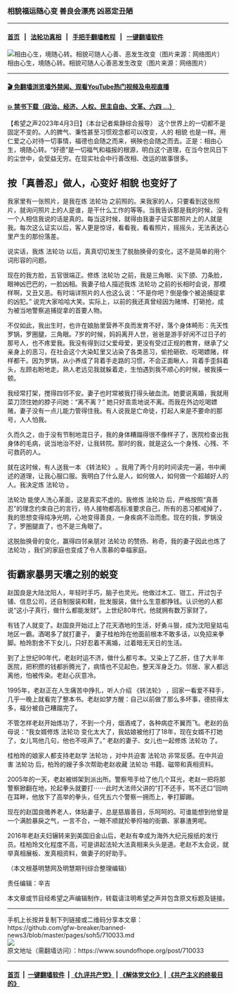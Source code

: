 ### 相貌福运随心变 善良会漂亮 凶恶定丑陋
------------------------

#### [首页](https://github.com/gfw-breaker/banned-news3/blob/master/README.md) &nbsp;&nbsp;|&nbsp;&nbsp; [法轮功真相](https://github.com/begood0513/basic/blob/master/README.md)  &nbsp;&nbsp;|&nbsp;&nbsp; [手把手翻墙教程](https://github.com/gfw-breaker/guides/wiki)  &nbsp;&nbsp;|&nbsp;&nbsp; [一键翻墙软件](https://github.com/gfw-breaker/nogfw/blob/master/README.md)  



<div><img alt="相由心生，境随心转。相貌可随人心善、恶发生改变（图片来源：网络图片）" src="https://img.soundofhope.org/2023-04/1680548486499.jpg"/>
<br/><figcaption class="caption">
 相由心生，境随心转。相貌可随人心善恶发生改变（图片来源：网络图片）
</figcaption></div><hr/>

#### [ 🎬  免翻墙浏览墙外禁闻、观看YouTube热门视频及电视直播](https://github.com/gfw-breaker/HelloWorld)

#### [ 💥  禁书下载（政治、经济、人权、民主自由、文革、六四 ...）](https://github.com/gfw-breaker/books/blob/master/README.md)

<div><div class="Content__Wrapper sc-1bvya0-0 elmmKw article_body" data-checkusr="" itemprop="articleBody">
 <div id="post_place_1">
 </div>
 <p class="meta-top">
  <span class="meta">
   【希望之声2023年4月3日】（本台记者紫静综合报导）
  </span>
  这个世界上的一切都不是固定不变的。人的脾气、秉性甚至习惯观念都可以改变，人的
  <ok href="/term/12716">
   相貌
  </ok>
  也是一样。用仁爱之心对待一切事情，福德也会随之而来，祸殃也会随之而去。正是：相由心生，境随心转。“好德”是一切福气和福报的根源，明白这个道理，在当今世风日下的尘世中，会受益无穷。在现实社会中行善改相、改运的故事很多。
 </p>
 <h2>
  <strong>
   按「真善忍」做人，心变好
   <ok href="/term/12716">
    相貌
   </ok>
   也变好了
  </strong>
 </h2>
 <p>
  我家里有一张照片，是我在炼
  <ok href="/term/968">
   法轮功
  </ok>
  之前照的。来我家的人，只要看到这张照片，就询问照片上的人是谁，是干什么工作的等等。当我告诉那是我的时候，没有一个人相信我说的话是真的。每当这时候，就得由我妻子证实那照片上的人就是我。每次这么证实以后，客人更是惊讶，看看我，看看照片，摇摇头，无法表达心里产生的那份落差。
 </p>
 <p>
  说实话，我炼
  <ok href="/term/968">
   法轮功
  </ok>
  以后，真真切切发生了脱胎换骨的变化，这不是简单的用个词形容的问题。
 </p>
 <p>
  现在的我方脸，五官很端正。修炼
  <ok href="/term/968">
   法轮功
  </ok>
  之前，我是三角眼、尖下颌、刀条脸，眼神凶巴巴的，一脸凶相。我妻子给人描述我炼
  <ok href="/term/968">
   法轮功
  </ok>
  之前的长相时会说，那模样啊，又丑又恶。有时端详照片的人也这么说：“不是你吧？倒是像个被追捕捉拿的凶犯。” 说完大家哈哈大笑。实际上，以前的我还真曾经因为赌博、打砸抢，成为被当地警察追捕捉拿的首要人物。
 </p>
 <p>
  不仅如此，我出生时，也许在娘胎里营养不良而发育不好，落个身体畸形：先天性罗锅，罗圈腿，三角眼。7岁的时候，妈妈离开人世，爸爸是游手好闲不过日子的那号人，也不疼爱我。我没有得到过父爱母爱，更没有受过正规的教育，继承了父亲身上的恶习，在社会这个大染缸里又沾染了各类恶习，偷抢砸砍、吃喝嫖赌，样样都干。因为罗锅，从小养成了背着手走路的习惯，不会正面瞅人，背着手歪斜着头，左顾右盼地走。熟人老远见我就躲着走，生怕遇到我不顺心的时候，被我揍一顿。
 </p>
 <p>
  我经常打架，搅得四邻不安。妻子也时常被我打得头破血流。她要说离婚，我就用菜刀顶住她的脖子问她：“离不离？” 她只好乖乖地说不离。而我在外边吃喝嫖赌，妻子没有一点儿能力管得住我。有人说我是亡命徒，打起人来是不要命的那号，人人怕我。
 </p>
 <p>
  久而久之，由于没有节制地混日子，我的身体糟蹋得很不像样子了，医院检查出我身体的毛病，说当地治不好，让我转院。那时的我，就是这么一个身残、心残、不可救药的人。
 </p>
 <p>
  就在这时候，有人送我一本
  <ok href="https://www.tiantibooks.org/products/zhuan-falun-simplified-chinese">
   《转法轮》
  </ok>
  。我用了两个月的时间读完一遍，书中阐述的道理，让我心服口服。我明白了什么是人，如何做人，如何做一个超越好人的人。我决定炼
  <ok href="/term/968">
   法轮功
  </ok>
  。
 </p>
 <p>
  <ok href="/term/968">
   法轮功
  </ok>
  能使人洗心革面，这是真实不虚的。我修炼
  <ok href="/term/968">
   法轮功
  </ok>
  后，严格按照“真善忍”的理念约束自己的言行，待人接物都高标准要求自己，所有的恶习都戒掉了，我的思想变得纯净光明，心地变得善良，一身疾病不治而愈。现在的我，罗锅没了，罗圈腿直了，也不是三角眼了。
 </p>
 <p>
  这脱胎换骨的变化，赢得四邻亲朋对
  <ok href="/term/968">
   法轮功
  </ok>
  的赞扬、称奇，我的妻子因此也炼了
  <ok href="/term/968">
   法轮功
  </ok>
  ，我们的家庭也变成了令人羡慕的幸福家庭。
 </p>
 <h2>
  <strong>
   街霸家暴男天壤之别的蜕变
  </strong>
 </h2>
 <p>
  赵国良是大陆沈阳人，年轻时手巧，脑子也灵光。他做过木工、钳工，开过包子铺、信息公司，还自制服装和鞋，批发服装，做什么生意都挣钱。认识他的人都说“这小子真行，做什么都能发财”。上世纪80年代，他就拥有数万家财了。
 </p>
 <p>
  有钱了人就变了。赵国良开始过上了花天酒地的生活，好勇斗狠，成为沈阳皇姑屯地区一霸。酒喝多了就打妻子， 妻子桂柏玲在他面前根本不敢多话，以免招来拳脚。柏玲割舍不下女儿，只好忍着不离婚，过着暗无天日的生活。
 </p>
 <p>
  到了上世纪90年代，老赵时运不济，做什么都亏本。又染上了乙肝，住了大半年医院，把积攒的钱都折腾光了，病情也不见起色，整天浑身乏力。邻居、家人都远离他，怕被传染。老赵心灰意冷。
 </p>
 <p>
  1995年，老赵正在人生痛苦中挣扎，听人介绍
  <ok href="/term/30275">
   《转法轮》
  </ok>
  ，回家一看爱不释手，几乎一晚上就看完了整本书。老赵如梦方醒：自己以前做了那么多坏事，德损得太多，福分被自己糟蹋完了。
 </p>
 <p>
  不管怎样老赵开始炼功了，不到一个月，烟酒戒了，各种病症不翼而飞。老赵的岳母说：“我女婿修炼
  <ok href="/term/968">
   法轮功
  </ok>
  变化太大了，我姑娘被他打了18年，现在女婿不打她了，女儿骂他几句，他也不吱声了。” 老赵的妻子、女儿也一起修炼
  <ok href="/term/968">
   法轮功
  </ok>
  了。
 </p>
 <p>
  桂柏玲的娘家人都支持老赵学
  <ok href="/term/968">
   法轮功
  </ok>
  ，对中共迫害
  <ok href="/term/968">
   法轮功
  </ok>
  非常反感。在中共迫害
  <ok href="/term/968">
   法轮功
  </ok>
  后，柏玲的嫂子多次帮助老赵收藏
  <ok href="/term/968">
   法轮功
  </ok>
  书籍、磁带和真相资料。
 </p>
 <p>
  2005年的一天，老赵被绑架到派出所。警察甩手给了他几个耳光，老赵一把将那警察掀翻在地，抡起拳头就要打⋯⋯此时大法师父讲的“打不还手，骂不还口”回响在耳畔，他放下了高举的拳头，任凭五六个警察一拥而上，拳打脚踢。
 </p>
 <p>
  现在的赵国良赡养老人，体贴妻子，总是慈眉善目，乐呵呵的。可谁能想到他曾是一个满脸暴戾之气，一言不合，一眼不顺就抡拳捋袖的街霸、家暴渣男呢。
 </p>
 <p>
  2016年老赵夫妇辗转来到美国旧金山后，老赵有幸成为海外大纪元报纸的发行员。桂柏玲文化程度不高，可是讲起法轮大法真相来头头是道。老赵不太会说，就举真相展板、发真相资料，做妻子的好助手。
 </p>
 <p>
  （本文根基明慧网及明慧期刊综合整理编辑）
 </p>
 <p class="meta-btm">
  责任编辑：辛吉
 </p>
 <p class="meta-btm">
  本文章或节目经希望之声编辑制作，转载请注明希望之声并包含原文标题及链接。
 </p>
</div>
</div>
<hr/>
手机上长按并复制下列链接或二维码分享本文章：<br/>
https://github.com/gfw-breaker/banned-news3/blob/master/pages/soh5/710033.md <br/>
<a href='https://github.com/gfw-breaker/banned-news3/blob/master/pages/soh5/710033.md'><img src='https://github.com/gfw-breaker/banned-news3/blob/master/pages/soh5/710033.md.png'/></a> <br/>
原文地址（需翻墙访问）：https://www.soundofhope.org/post/710033


------------------------
#### [首页](https://github.com/gfw-breaker/banned-news3/blob/master/README.md) &nbsp;|&nbsp; [一键翻墙软件](https://github.com/gfw-breaker/nogfw/blob/master/README.md) &nbsp;| [《九评共产党》](https://github.com/gfw-breaker/9ping.md/blob/master/README.md#九评之一评共产党是什么) | [《解体党文化》](https://github.com/gfw-breaker/jtdwh.md/blob/master/README.md) | [《共产主义的终极目的》](https://github.com/gfw-breaker/gczydzjmd.md/blob/master/README.md)


<img src='http://gfw-breaker.win/banned-news3/pages/soh5/710033.md' width='0px' height='0px'/>